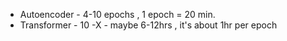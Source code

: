 * Autoencoder - 4-10 epochs , 1 epoch = 20 min.
* Transformer - 10 -X - maybe 6-12hrs , it's about 1hr per epoch
